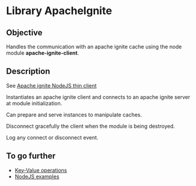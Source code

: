 # Library ApacheIgnite

## Objective

Handles the communication with an apache ignite cache using the node module **apache-ignite-client**.

## Description

See [Apache ignite NodeJS thin client](https://ignite.apache.org/docs/latest/thin-clients/nodejs-thin-client)

Instantiates an apache ignite client and connects to an apache ignite server at module initialization.

Can prepare and serve instances to manipulate caches.

Disconnect gracefully the client when the module is being destroyed.

Log any connect or disconnect event.

## To go further

- [Key-Value operations](https://ignite.apache.org/docs/latest/thin-clients/nodejs-thin-client#using-key-value-api)
- [NodeJS examples](https://github.com/apache/ignite/tree/master/modules/platforms/nodejs/examples)
